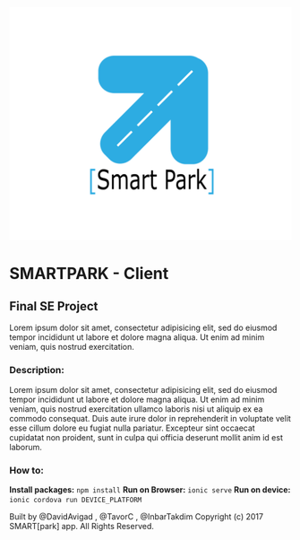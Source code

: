 ![SMARTPARK](./SmartParkV1.3/www/img/LOGODAVID2-1.png)
# SMARTPARK - Client
## Final SE Project
Lorem ipsum dolor sit amet, consectetur adipisicing elit, sed do eiusmod tempor incididunt ut labore et dolore magna aliqua. Ut enim ad minim veniam, quis nostrud exercitation.

### Description:
 Lorem ipsum dolor sit amet, consectetur adipisicing elit, sed do eiusmod tempor incididunt ut labore et dolore magna aliqua. Ut enim ad minim veniam, quis nostrud exercitation ullamco laboris nisi ut aliquip ex ea commodo consequat. Duis aute irure dolor in reprehenderit in voluptate velit esse cillum dolore eu fugiat nulla pariatur. Excepteur sint occaecat cupidatat non proident, sunt in culpa qui officia deserunt mollit anim id est laborum.

### How to:
**Install packages:** `npm install`
**Run on Browser:** `ionic serve`
**Run on device:** `ionic cordova run DEVICE_PLATFORM`

Built by @DavidAvigad , @TavorC , @InbarTakdim
Copyright (c) 2017 SMART[park] app. All Rights Reserved.
